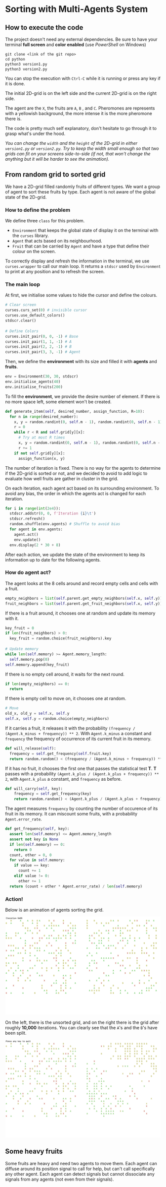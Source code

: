 # Sorting with Multi-Agents System

## How to execute the code

The project doesn't need any external dependencies.
Be sure to have your terminal **full screen** and **color enabled** (use *PowerShell* on Windows)

```
git clone <link of the git repo>
cd python
python3 version1.py
python3 version2.py
```

You can stop the execution with `Ctrl-C` while it is running or press any key if it is done.

The initial 2D-grid is on the left side and the current 2D-grid is on the right side.

The agent are the `X`, the fruits are `A`, `B`
, and `C`. Pheromones are represents with a yellowish background, the more intense it is the more pheromone there is.

The code is pretty much self explanatory, don't hesitate to go through it to grasp what's under the hood.

*You can change the `width` and the `height` of the 2D-grid in either `version1.py` or `version2.py`. Try to keep the width small enough so that two grids can fit on your screens side-to-side (if not, that won't change the anything but it will be harder to see the animation).*

## From random grid to sorted grid

We have a 2D-grid filled randomly fruits of different types.
We want a group of agent to sort these fruits by type. Each agent is not aware of the global state of the 2D-grid.

### How to define the problem

We define three `class` for this problem.

- `Environment` that keeps the global state of display it on the terminal with the `curses` library.
- `Agent` that acts based on its neighbourhood.
- `Fruit` that can be carried by `Agent` and have a type that define their colour on the screen.

To correctly display and refresh the information in the terminal, we use `curses.wrapper` to call our main loop. It returns a `stdscr` used by `Environment` to print at any position and to refresh the screen.

### The main loop

At first, we initialise some values to hide the cursor and define the colours.

```python
# Clear screen
curses.curs_set(0) # invisible cursor
curses.use_default_colors()
stdscr.clear()

# Define Colors
curses.init_pair(0, 0, -1) # Base
curses.init_pair(1, 1, -1) # A
curses.init_pair(2, 2, -1) # B
curses.init_pair(3, 3, -1) # Agent
```

Then, we define the **environment** with its size and filled it with **agents** and **fruits**.

```python
env = Environment(30, 30, stdscr)
env.initialise_agents(40)
env.initialise_fruits(200)
```

To fill the **environment**, we provide the desire number of element. If there is no more space left, some element won't be created.

```python
def generate_item(self, desired_number, assign_function, R=10):
  for n in range(desired_number):
    x, y = random.randint(0, self.m - 1), random.randint(0, self.n - 1)
    r = 0
    while r < R and self.grid[y][x]:
      # Try at most R times
      x, y = random.randint(0, self.m - 1), random.randint(0, self.n - 1)
      r += 1
    if not self.grid[y][x]:
      assign_function(x, y)
```

The number of iteration is fixed. There is no way for the agents to determine if the 2D-grid is sorted or not, and we decided to avoid to add logic to evaluate how well fruits are gather in cluster in the grid.

On each iteration, each agent act based on its surrounding environment. To avoid any bias, the order in which the agents act is changed for each iteration.

```python
for i in range(int(2e4)):
  stdscr.addstr(0, 0, f'Iteration {i}\t')
  stdscr.refresh()
  random.shuffle(env.agents) # Shuffle to avoid bias
  for agent in env.agents:
    agent.act()
    env.update()
  env.display(2 * 30 + 8)
```

After each action, we update the state of the environment to keep its information up to date for the following agents.

### How do agent act?

The agent looks at the 8 cells around and record empty cells and cells with a fruit.

```python
empty_neighbors = list(self.parent.get_empty_neighbors(self.x, self.y))
fruit_neighbors = list(self.parent.get_fruit_neighbors(self.x, self.y))
```

If there is a fruit around, it chooses one at random and update its memory with it.

```python
key_fruit = 0
if len(fruit_neighbors) > 0:
  key_fruit = random.choice(fruit_neighbors).key

# Update memory
while len(self.memory) >= Agent.memory_length:
  self.memory.pop(0)
self.memory.append(key_fruit)
```

If there is no empty cell around, it waits for the next round.

```python
if len(empty_neighbors) == 0:
  return
```

If there is empty cell to move on, it chooses one at random.

```python
# Move
old_x, old_y = self.x, self.y
self.x, self.y = random.choice(empty_neighbors)
```

If it carries a fruit, it releases it with the probability `(frequency / (Agent.k_minus + frequency)) ** 2`. With `Agent.k_minus` a constant and `frequency` the frequency of occurrence of its current fruit in its memory.

```python
def will_release(self):
  frequency = self.get_frequency(self.fruit.key)
  return random.random() < (frequency / (Agent.k_minus + frequency)) ** 2
```

If it has no fruit, it chooses the first one that passes the statistical test **T**. **T** passes with a probability `(Agent.k_plus / (Agent.k_plus + frequency)) ** 2`, with `Agent.k_plus` a constant, and `frequency` as before.

```python
def will_carry(self, key):
    frequency = self.get_frequency(key)
    return random.random() < (Agent.k_plus / (Agent.k_plus + frequency)) ** 2
```

The agent measures `frequency` by counting the number of occurence of its fruit in its memory. It can miscount some fruits, with a probability `Agent.error_rate`.

```python
def get_frequency(self, key):
  assert len(self.memory) <= Agent.memory_length
  assert not key is None
  if len(self.memory) == 0:
    return 0
  count, other = 0, 0
  for value in self.memory:
    if value == key:
      count += 1
    elif value != 0:
      other += 1
  return (count + other * Agent.error_rate) / len(self.memory)
```

### Action!

Below is an animation of agents sorting the grid.

![Agents sorting the grid](./previews/version1-preview-gif.gif)

On the left, there is the unsorted grid, and on the right there is the grid after roughly **10,000** iterations. You can clearly see that the `A`'s and the `B`'s have been split.

![Agents sorting the grid](./previews/version1-result.png)

## Some heavy fruits

Some fruits are heavy and need two agents to move them. Each agent can diffuse around its position signal to call for help, but can't call specifically any other agent. Each agent can detect signals but cannot dissociate any signals from any agents (not even from their signals).
